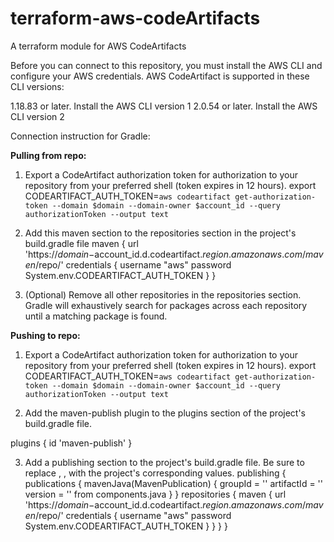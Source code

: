 # terraform-aws-codeArtifacts
A terraform module for AWS CodeArtifacts

Before you can connect to this repository, you must install the AWS CLI and configure your AWS credentials. AWS CodeArtifact is supported in these CLI versions:

1.18.83 or later. Install the AWS CLI version 1
2.0.54 or later. Install the AWS CLI version 2

Connection instruction for Gradle:

**Pulling from repo:**
1. Export a CodeArtifact authorization token for authorization to your repository from your preferred shell (token expires in 12 hours).
export CODEARTIFACT_AUTH_TOKEN=`aws codeartifact get-authorization-token --domain $domain --domain-owner $account_id --query authorizationToken --output text`

2. Add this maven section to the repositories section in the project's build.gradle file
maven {
  url 'https://$domain-$account_id.d.codeartifact.$region.amazonaws.com/maven/$repo/'
  credentials {
      username "aws"
      password System.env.CODEARTIFACT_AUTH_TOKEN
  }
}

3. (Optional) Remove all other repositories in the repositories section. Gradle will exhaustively search for packages across each repository until a matching package is found.

**Pushing to repo:**

1. Export a CodeArtifact authorization token for authorization to your repository from your preferred shell (token expires in 12 hours).
export CODEARTIFACT_AUTH_TOKEN=`aws codeartifact get-authorization-token --domain $domain --domain-owner $account_id --query authorizationToken --output text`

2. Add the maven-publish plugin to the plugins section of the project's build.gradle file.

plugins {
    id 'maven-publish'
}

3. Add a publishing section to the project's build.gradle file. Be sure to replace <groupId>, <artifactId>, <version> with the project's corresponding values.
publishing {
  publications {
      mavenJava(MavenPublication) {
          groupId = '<groupId>'
          artifactId = '<artifactId>'
          version = '<version>'
          from components.java
      }
  }
  repositories {
      maven {
          url 'https://$domain-$account_id.d.codeartifact.$region.amazonaws.com/maven/$repo/'
          credentials {
              username "aws"
              password System.env.CODEARTIFACT_AUTH_TOKEN
          }
      }
  }
}